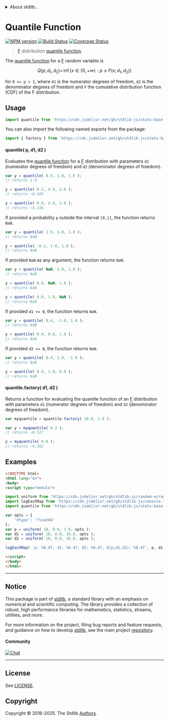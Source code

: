 <!--

@license Apache-2.0

Copyright (c) 2018 The Stdlib Authors.

Licensed under the Apache License, Version 2.0 (the "License");
you may not use this file except in compliance with the License.
You may obtain a copy of the License at

   http://www.apache.org/licenses/LICENSE-2.0

Unless required by applicable law or agreed to in writing, software
distributed under the License is distributed on an "AS IS" BASIS,
WITHOUT WARRANTIES OR CONDITIONS OF ANY KIND, either express or implied.
See the License for the specific language governing permissions and
limitations under the License.

-->


<details>
  <summary>
    About stdlib...
  </summary>
  <p>We believe in a future in which the web is a preferred environment for numerical computation. To help realize this future, we've built stdlib. stdlib is a standard library, with an emphasis on numerical and scientific computation, written in JavaScript (and C) for execution in browsers and in Node.js.</p>
  <p>The library is fully decomposable, being architected in such a way that you can swap out and mix and match APIs and functionality to cater to your exact preferences and use cases.</p>
  <p>When you use stdlib, you can be absolutely certain that you are using the most thorough, rigorous, well-written, studied, documented, tested, measured, and high-quality code out there.</p>
  <p>To join us in bringing numerical computing to the web, get started by checking us out on <a href="https://github.com/stdlib-js/stdlib">GitHub</a>, and please consider <a href="https://opencollective.com/stdlib">financially supporting stdlib</a>. We greatly appreciate your continued support!</p>
</details>

# Quantile Function

[![NPM version][npm-image]][npm-url] [![Build Status][test-image]][test-url] [![Coverage Status][coverage-image]][coverage-url] <!-- [![dependencies][dependencies-image]][dependencies-url] -->

> [F][f-distribution] distribution [quantile function][quantile-function].

<section class="intro">

The [quantile function][quantile-function] for a [F][f-distribution] random variable is

<!-- <equation class="equation" label="eq:f_quantile_function" align="center" raw="Q(p;d_1,d_2) = \,\inf\left\{ x\in [0,+\infty) : p \le F(x;d_1,d_2) \right\}" alt="Quantile function for an F distribution."> -->

```math
Q(p;d_1,d_2) = \,\inf\left\{ x\in [0,+\infty) : p \le F(x;d_1,d_2) \right\}
```

<!-- <div class="equation" align="center" data-raw-text="Q(p;d_1,d_2) = \,\inf\left\{ x\in [0,+\infty) : p \le F(x;d_1,d_2) \right\}" data-equation="eq:f_quantile_function">
    <img src="https://cdn.jsdelivr.net/gh/stdlib-js/stdlib@591cf9d5c3a0cd3c1ceec961e5c49d73a68374cb/lib/node_modules/@stdlib/stats/base/dists/f/quantile/docs/img/equation_f_quantile_function.svg" alt="Quantile function for an F distribution.">
    <br>
</div> -->

<!-- </equation> -->

for `0 <= p < 1`, where `d1` is the numerator degrees of freedom, `d2` is the denominator degrees of freedom and `F` the cumulative distribution function (CDF) of the F distribution.

</section>

<!-- /.intro -->



<section class="usage">

## Usage

```javascript
import quantile from 'https://cdn.jsdelivr.net/gh/stdlib-js/stats-base-dists-f-quantile@esm/index.mjs';
```

You can also import the following named exports from the package:

```javascript
import { factory } from 'https://cdn.jsdelivr.net/gh/stdlib-js/stats-base-dists-f-quantile@esm/index.mjs';
```

#### quantile( p, d1, d2 )

Evaluates the [quantile function][quantile-function] for a [F][f-distribution] distribution with parameters `d1` (numerator degrees of freedom) and `d2` (denominator degrees of freedom).

```javascript
var y = quantile( 0.5, 1.0, 1.0 );
// returns 1.0

y = quantile( 0.2, 4.0, 2.0 );
// returns ~0.405

y = quantile( 0.8, 4.0, 2.0 );
// returns ~4.236
```

If provided a probability `p` outside the interval `[0,1]`, the function returns `NaN`.

```javascript
var y = quantile( 1.9, 1.0, 1.0 );
// returns NaN

y = quantile( -0.1, 1.0, 1.0 );
// returns NaN
```

If provided `NaN` as any argument, the function returns `NaN`.

```javascript
var y = quantile( NaN, 1.0, 1.0 );
// returns NaN

y = quantile( 0.0, NaN, 1.0 );
// returns NaN

y = quantile( 0.0, 1.0, NaN );
// returns NaN
```

If provided `d1 <= 0`, the function returns `NaN`.

```javascript
var y = quantile( 0.4, -1.0, 1.0 );
// returns NaN

y = quantile( 0.4, 0.0, 1.0 );
// returns NaN
```

If provided `d2 <= 0`, the function returns `NaN`.

```javascript
var y = quantile( 0.4, 1.0, -1.0 );
// returns NaN

y = quantile( 0.4, 1.0, 0.0 );
// returns NaN
```

#### quantile.factory( d1, d2 )

Returns a function for evaluating the quantile function of an [F][f-distribution] distribution with parameters `d1` (numerator degrees of freedom) and `d2` (denominator degrees of freedom).

```javascript
var myquantile = quantile.factory( 10.0, 2.0 );

var y = myquantile( 0.2 );
// returns ~0.527

y = myquantile( 0.8 );
// returns ~4.382
```

</section>

<!-- /.usage -->

<section class="examples">

## Examples

<!-- eslint no-undef: "error" -->

```html
<!DOCTYPE html>
<html lang="en">
<body>
<script type="module">

import uniform from 'https://cdn.jsdelivr.net/gh/stdlib-js/random-array-uniform@esm/index.mjs';
import logEachMap from 'https://cdn.jsdelivr.net/gh/stdlib-js/console-log-each-map@esm/index.mjs';
import quantile from 'https://cdn.jsdelivr.net/gh/stdlib-js/stats-base-dists-f-quantile@esm/index.mjs';

var opts = {
    'dtype': 'float64'
};
var p = uniform( 10, 0.0, 1.0, opts );
var d1 = uniform( 10, 0.0, 10.0, opts );
var d2 = uniform( 10, 0.0, 10.0, opts );

logEachMap( 'p: %0.4f, d1: %0.4f, d2: %0.4f, Q(p;d1,d2): %0.4f', p, d1, d2, quantile );

</script>
</body>
</html>
```

</section>

<!-- /.examples -->

<!-- Section for related `stdlib` packages. Do not manually edit this section, as it is automatically populated. -->

<section class="related">

</section>

<!-- /.related -->

<!-- Section for all links. Make sure to keep an empty line after the `section` element and another before the `/section` close. -->


<section class="main-repo" >

* * *

## Notice

This package is part of [stdlib][stdlib], a standard library with an emphasis on numerical and scientific computing. The library provides a collection of robust, high performance libraries for mathematics, statistics, streams, utilities, and more.

For more information on the project, filing bug reports and feature requests, and guidance on how to develop [stdlib][stdlib], see the main project [repository][stdlib].

#### Community

[![Chat][chat-image]][chat-url]

---

## License

See [LICENSE][stdlib-license].


## Copyright

Copyright &copy; 2016-2025. The Stdlib [Authors][stdlib-authors].

</section>

<!-- /.stdlib -->

<!-- Section for all links. Make sure to keep an empty line after the `section` element and another before the `/section` close. -->

<section class="links">

[npm-image]: http://img.shields.io/npm/v/@stdlib/stats-base-dists-f-quantile.svg
[npm-url]: https://npmjs.org/package/@stdlib/stats-base-dists-f-quantile

[test-image]: https://github.com/stdlib-js/stats-base-dists-f-quantile/actions/workflows/test.yml/badge.svg?branch=main
[test-url]: https://github.com/stdlib-js/stats-base-dists-f-quantile/actions/workflows/test.yml?query=branch:main

[coverage-image]: https://img.shields.io/codecov/c/github/stdlib-js/stats-base-dists-f-quantile/main.svg
[coverage-url]: https://codecov.io/github/stdlib-js/stats-base-dists-f-quantile?branch=main

<!--

[dependencies-image]: https://img.shields.io/david/stdlib-js/stats-base-dists-f-quantile.svg
[dependencies-url]: https://david-dm.org/stdlib-js/stats-base-dists-f-quantile/main

-->

[chat-image]: https://img.shields.io/gitter/room/stdlib-js/stdlib.svg
[chat-url]: https://app.gitter.im/#/room/#stdlib-js_stdlib:gitter.im

[stdlib]: https://github.com/stdlib-js/stdlib

[stdlib-authors]: https://github.com/stdlib-js/stdlib/graphs/contributors

[umd]: https://github.com/umdjs/umd
[es-module]: https://developer.mozilla.org/en-US/docs/Web/JavaScript/Guide/Modules

[deno-url]: https://github.com/stdlib-js/stats-base-dists-f-quantile/tree/deno
[deno-readme]: https://github.com/stdlib-js/stats-base-dists-f-quantile/blob/deno/README.md
[umd-url]: https://github.com/stdlib-js/stats-base-dists-f-quantile/tree/umd
[umd-readme]: https://github.com/stdlib-js/stats-base-dists-f-quantile/blob/umd/README.md
[esm-url]: https://github.com/stdlib-js/stats-base-dists-f-quantile/tree/esm
[esm-readme]: https://github.com/stdlib-js/stats-base-dists-f-quantile/blob/esm/README.md
[branches-url]: https://github.com/stdlib-js/stats-base-dists-f-quantile/blob/main/branches.md

[stdlib-license]: https://raw.githubusercontent.com/stdlib-js/stats-base-dists-f-quantile/main/LICENSE

[f-distribution]: https://en.wikipedia.org/wiki/F_distribution

[quantile-function]: https://en.wikipedia.org/wiki/Quantile_function

</section>

<!-- /.links -->
